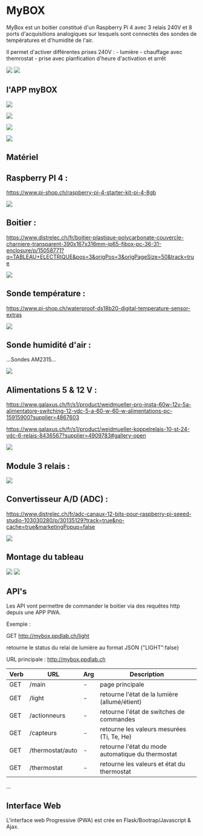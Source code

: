# MyBOX 

MyBox est un boitier constitué d'un Raspberry Pi 4 avec 3 relais 240V et 8 ports d'acquisitions analogiques sur lesquels sont connectés des sondes de températures et d'humidité de l'air.

Il permet d'activer différentes prises 240V :
    - lumière
    - chauffage avec themrostat
    - prise avec planfication d'heure d'activation et arrêt

![](/images/mybox.png) 
![](/images/logo.png)

## l'APP myBOX 

![](/images/capteurs.png) 

![](/images/actionneurs.png) 

![](/images/events.png) 

![](/images/events.png) 


## Matériel

## Raspberry PI 4 : 

https://www.pi-shop.ch/raspberry-pi-4-starter-kit-pi-4-8gb

![](/images/raspi.png)

## Boitier : 

https://www.distrelec.ch/fr/boitier-plastique-polycarbonate-couvercle-charniere-transparent-390x167x316mm-ip65-fibox-pc-36-31-enclosure/p/15058771?q=TABLEAU+ELECTRIQUE&pos=3&origPos=3&origPageSize=50&track=true

![](/images/boitier.png)

## Sonde température : 

https://www.pi-shop.ch/waterproof-ds18b20-digital-temperature-sensor-extras

![](/images/ds18b20.jpg)

## Sonde humidité d'air : 

...Sondes AM2315...

![](/images/am2315.png)


## Alimentations 5 & 12  V : 

https://www.galaxus.ch/fr/s1/product/weidmueller-pro-insta-60w-12v-5a-alimentatore-switching-12-vdc-5-a-60-w-60-w-alimentations-pc-15915900?supplier=4867603

https://www.galaxus.ch/fr/s1/product/weidmueller-koppelrelais-10-st-24-vdc-6-relais-8436567?supplier=4909783#gallery-open

![](/images/alim5-12-24V.jpg)


## Module 3 relais : 

![](/images/3relayboard.jpg)

## Convertisseur A/D (ADC) : 

https://www.distrelec.ch/fr/adc-canaux-12-bits-pour-raspberry-pi-seeed-studio-103030280/p/30135129?track=true&no-cache=true&marketingPopup=false

![](/images/ADC.png)

## Montage du tableau

![](/images/schema.png) 
![](/images/mybox.jpg)


## API's

Les API vont permettre de commander le boitier via des requêtes http depuis une APP PWA.

Exemple :

GET   http://mybox.ppdlab.ch/light

retourne le status du relai de lumière au format JSON 
{"LIGHT":false}


URL principale : 
http://mybox.ppdlab.ch

| Verb    |   URL           | Arg     |  Description                                         |
|---------|-----------------|---------|-------------------------------------------------------
| GET     | /main           |  -      | page principale                                      |
| GET     | /light          |  -      | retourne l'état de la lumière (allumé/étient)        |
| GET     | /actionneurs    |  -      | retourne l'état de switches de commandes             |
| GET     | /capteurs       |  -      | retourne les valeurs mesurées (Ti, Te, He)           |
| GET     | /thermostat/auto|  -      | retourne l'état du mode automatique du thermostat    |
| GET     | /thermostat     |  -      | retourne les valeurs et état du thermostat           | 
...


## Interface Web

L'interface web Progressive (PWA) est crée en Flask/Bootrap/Javascript & Ajax. 


